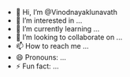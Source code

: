 - 👋 Hi, I’m @Vinodnayaklunavath
- 👀 I’m interested in ...
- 🌱 I’m currently learning ...
- 💞️ I’m looking to collaborate on ...
- 📫 How to reach me ...
- 😄 Pronouns: ...
- ⚡ Fun fact: ...

<!---
Vinodnayaklunavath/Vinodnayaklunavath is a ✨ special ✨ repository because its `README.md` (this file) appears on your GitHub profile.
You can click the Preview link to take a look at your changes.
--->
